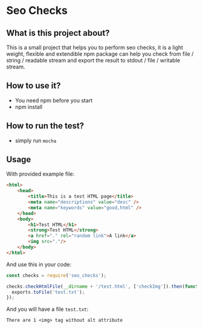 # Seo Checks

## What is this project about?

This is a small project that helps you to perform seo checks, it is a light weight, flexible and extendible npm package can help you check from file / string / readable stream and export the result to stdout / file / writable stream.

## How to use it?

* You need npm before you start
* npm install

## How to run the test?

* simply run `mocha`

## Usage

With provided example file:

```html
<html>
    <head>
        <title>This is a test HTML page</title>
        <meta name="descriptions" value="desc" />
        <meta name="keywords" value="good,html" />
    </head>
    <body>
        <h1>Test HTML</h1>
        <strong>Test HTML</strong>
        <a href="." rel="random link">A link</a>
        <img src="."/>
    </body>
</html>
```

And use this in your code:

```javascript
const checks = require('seo_checks');

checks.checkHtmlFile(__dirname + '/test.html', ['checkImg']).then(function(exports) {
  exports.toFile('test.txt');
});
```

And you will have a file `test.txt`:

```
There are 1 <img> tag without alt attribute
```